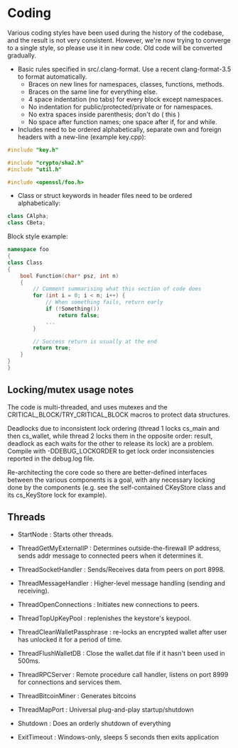 Coding
====================

Various coding styles have been used during the history of the codebase,
and the result is not very consistent. However, we're now trying to converge to
a single style, so please use it in new code. Old code will be converted
gradually.
- Basic rules specified in src/.clang-format. Use a recent clang-format-3.5 to format automatically.
  - Braces on new lines for namespaces, classes, functions, methods.
  - Braces on the same line for everything else.
  - 4 space indentation (no tabs) for every block except namespaces.
  - No indentation for public/protected/private or for namespaces.
  - No extra spaces inside parenthesis; don't do ( this )
  - No space after function names; one space after if, for and while.
- Includes need to be ordered alphabetically, separate own and foreign headers with a new-line (example key.cpp):
```c++
#include "key.h"

#include "crypto/sha2.h"
#include "util.h"

#include <openssl/foo.h>
```
- Class or struct keywords in header files need to be ordered alphabetically:
```c++
class CAlpha;
class CBeta;
```

Block style example:
```c++
namespace foo
{
class Class
{
    bool Function(char* psz, int n)
    {
        // Comment summarising what this section of code does
        for (int i = 0; i < n; i++) {
            // When something fails, return early
            if (!Something())
                return false;
            ...
        }

        // Success return is usually at the end
        return true;
    }
}
}
```

Locking/mutex usage notes
-------------------------

The code is multi-threaded, and uses mutexes and the
CRITICAL_BLOCK/TRY_CRITICAL_BLOCK macros to protect data structures.

Deadlocks due to inconsistent lock ordering (thread 1 locks cs_main
and then cs_wallet, while thread 2 locks them in the opposite order:
result, deadlock as each waits for the other to release its lock) are
a problem. Compile with -DDEBUG_LOCKORDER to get lock order
inconsistencies reported in the debug.log file.

Re-architecting the core code so there are better-defined interfaces
between the various components is a goal, with any necessary locking
done by the components (e.g. see the self-contained CKeyStore class
and its cs_KeyStore lock for example).

Threads
-------

* StartNode : Starts other threads.

* ThreadGetMyExternalIP : Determines outside-the-firewall IP address, sends addr message to connected peers when it determines it.

* ThreadSocketHandler : Sends/Receives data from peers on port 8998.

* ThreadMessageHandler : Higher-level message handling (sending and receiving).

* ThreadOpenConnections : Initiates new connections to peers.

* ThreadTopUpKeyPool : replenishes the keystore's keypool.

* ThreadCleanWalletPassphrase : re-locks an encrypted wallet after user has unlocked it for a period of time.

* ThreadFlushWalletDB : Close the wallet.dat file if it hasn't been used in 500ms.

* ThreadRPCServer : Remote procedure call handler, listens on port 8999 for connections and services them.

* ThreadBitcoinMiner : Generates bitcoins

* ThreadMapPort : Universal plug-and-play startup/shutdown

* Shutdown : Does an orderly shutdown of everything

* ExitTimeout : Windows-only, sleeps 5 seconds then exits application
